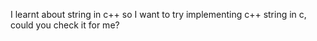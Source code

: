 I learnt about string in c++ so I want to try implementing c++ string in c, could you check it for me?
